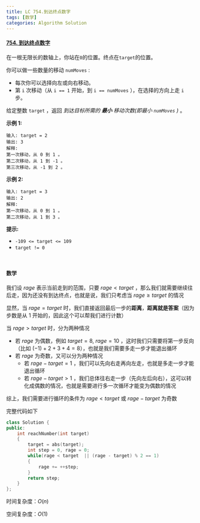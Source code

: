 ```yaml
---
title: LC 754.到达终点数字
tags: [数学]
categories: Algorithm Solution
---
```


#### [754. 到达终点数字](https://leetcode.cn/problems/reach-a-number/)

在一根无限长的数轴上，你站在`0`的位置。终点在`target`的位置。

你可以做一些数量的移动 `numMoves` :

- 每次你可以选择向左或向右移动。
- 第 `i` 次移动（从  `i == 1` 开始，到 `i == numMoves` ），在选择的方向上走 `i` 步。

给定整数 `target` ，返回 *到达目标所需的 **最小** 移动次数(即最小 `numMoves` )* 。

 

**示例 1:**

```
输入: target = 2
输出: 3
解释:
第一次移动，从 0 到 1 。
第二次移动，从 1 到 -1 。
第三次移动，从 -1 到 2 。
```

**示例 2:**

```
输入: target = 3
输出: 2
解释:
第一次移动，从 0 到 1 。
第二次移动，从 1 到 3 。
```

 

**提示:**

- `-109 <= target <= 109`
- `target != 0`

​	 

#### 数学

我们设 $rage$ 表示当前走到的范围，只要 $rage < target$ ，那么我们就需要继续往后走，因为还没有到达终点，也就是说，我们只考虑当 $rage\ge target$ 的情况

显然，当 $rage=target$ 时，我们直接返回最后一步的**距离**，**距离就是答案**（因为步数是从 1 开始的，因此这个可以帮我们进行计数）

当 $rage>target$ 时，分为两种情况

* 若 $rage$ 为偶数，例如 $target=8,\ rage=10$ ，这时我们只需要将第一步反向（比如 $(-1)+2+3+4=8$），也就是我们需要多走一步才能退出循环
* 若 $rage$ 为奇数，又可以分为两种情况
  * 若 $rage-target=1$ ，我们可以先向右走再向左走，也就是多走一步才能退出循环
  * 若 $rage-target>1$ ，我们总体往右走一步（先向左后向右），这可以转化成偶数的情况，也就是需要进行多一次循环才能变为偶数的情况

综上，我们需要进行循环的条件为 $rage<target$ 或 $rage-target$ 为奇数

完整代码如下

```cpp
class Solution {
public:
    int reachNumber(int target) 
    {
        target = abs(target);
        int step = 0, rage = 0;
        while(rage < target  || (rage - target) % 2 == 1)
        {
            rage += ++step;
        }
        return step;
    }
};
```

时间复杂度：$O(n)$ 

空间复杂度：$O(1)$ 